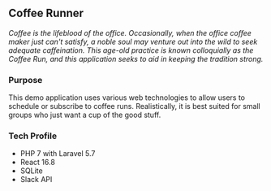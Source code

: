 ## Coffee Runner
*Coffee is the lifeblood of the office.  Occasionally, when the office coffee maker just can't satisfy, a noble soul may
venture out into the wild to seek adequate caffeination.  This age-old practice is known colloquially as the Coffee Run,
and this application seeks to aid in keeping the tradition strong.*

### Purpose
This demo application uses various web technologies to allow users to schedule or subscribe to coffee runs. Realistically,
it is best suited for small groups who just want a cup of the good stuff.

### Tech Profile
* PHP 7 with Laravel 5.7
* React 16.8
* SQLite
* Slack API